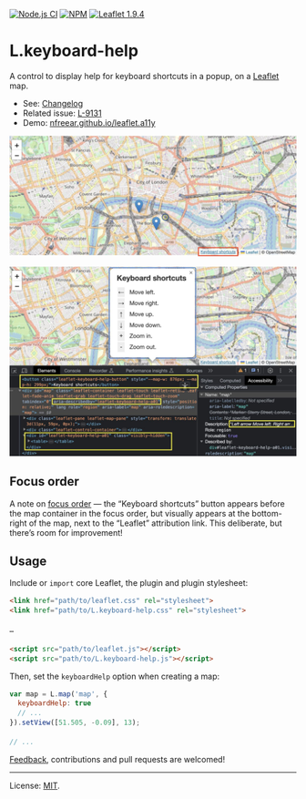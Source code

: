 [![Node.js CI][ci-img]][ci]
[![NPM][npm-img]][npm]
[![Leaflet 1.9.4][leaflet-img]][leaflet]

# L.keyboard-help #

A control to display help for keyboard shortcuts in a popup, on a [Leaflet][] map.

* See: [Changelog][]
* Related issue: [L-9131][]
* Demo: [nfreear.github.io/leaflet.a11y][demo]

![Screenshot 1: the "Keyboard shortcuts" button][img:kb-help-1]

![Screenshot 2: the "Keyboard shortcuts" dialog, and DOM][img:kb-help-2]

## Focus order

A note on [focus order][] — the “Keyboard shortcuts” button appears before the map container in the focus order, but visually appears at the bottom-right of the map, next to the “Leaflet” attribution link. This deliberate, but there’s room for improvement!

## Usage

Include or `import` core Leaflet, the plugin and plugin stylesheet:

```html
<link href="path/to/leaflet.css" rel="stylesheet">
<link href="path/to/L.keyboard-help.css" rel="stylesheet">

…

<script src="path/to/leaflet.js"></script>
<script src="path/to/L.keyboard-help.js"></script>
```

Then, set the `keyboardHelp` option when creating a map:

```js
var map = L.map('map', {
  keyboardHelp: true
  // ...
}).setView([51.505, -0.09], 13);

// ...
```

[Feedback][], contributions and pull requests are welcomed!

---
License: [MIT][].

[img:kb-help-1]: /example/images/keyboard-help_1-button.jpg
[img:kb-help-2]: /example/images/keyboard-help_2-dialog.jpg
[roadmap]: https://github.com/nfreear/leaflet.a11y/blob/main/ROADMAP.md
[changelog]: https://github.com/nfreear/leaflet.a11y/blob/main/CHANGELOG.md
[ci]: https://github.com/nfreear/leaflet.a11y/actions/workflows/node.js.yml
[ci-img]: https://github.com/nfreear/leaflet.a11y/actions/workflows/node.js.yml/badge.svg
[npm]: https://www.npmjs.com/package/l.keyboard-help
[npm-img]: https://img.shields.io/npm/v/l.keyboard-help
[leaflet-img]: https://img.shields.io/badge/leaflet-1.9.4-green.svg?style=flat
[demo]: https://nfreear.github.io/leaflet.a11y/
[Leaflet]: https://leafletjs.com/
[L-9131]: https://github.com/Leaflet/Leaflet/issues/9131
  "Help should be provided for the map container keyboard shortcuts [a11y]"
[accessibility]: https://leafletjs.com/examples/accessibility/
[MIT]: https://github.com/nfreear/leaflet.a11y/blob/main/LICENSE
[feedback]: https://github.com/nfreear/leaflet.a11y/issues
[focus order]: https://www.w3.org/TR/WCAG22/#focus-order
  "WCAG 2.2 - Success Criterion 2.4.3 Focus Order"
